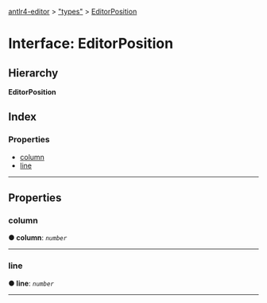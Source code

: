 [antlr4-editor](../README.md) > ["types"](../modules/_types_.md) > [EditorPosition](../interfaces/_types_.editorposition.md)

# Interface: EditorPosition

## Hierarchy

**EditorPosition**

## Index

### Properties

* [column](_types_.editorposition.md#column)
* [line](_types_.editorposition.md#line)

---

## Properties

<a id="column"></a>

###  column

**● column**: *`number`*

___
<a id="line"></a>

###  line

**● line**: *`number`*

___

